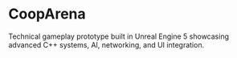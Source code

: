 # CoopArena
Technical gameplay prototype built in Unreal Engine 5 showcasing advanced C++ systems, AI, networking, and UI integration.
